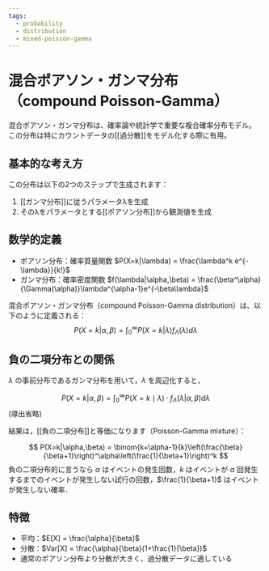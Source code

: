 ```yaml
---
tags:
  - probability
  - distribution
  - mixed-poisson-gamma
---
```

# 混合ポアソン・ガンマ分布（compound Poisson-Gamma）

混合ポアソン・ガンマ分布は、確率論や統計学で重要な複合確率分布モデル。
この分布は特にカウントデータの[[過分散]]をモデル化する際に有用。

## 基本的な考え方

この分布は以下の2つのステップで生成されます：

1. [[ガンマ分布]]に従うパラメータλを生成
2. そのλをパラメータとする[[ポアソン分布]]から観測値を生成

## 数学的定義

- ポアソン分布：確率質量関数 $P(X=k|\lambda) = \frac{\lambda^k e^{-\lambda}}{k!}$
- ガンマ分布：確率密度関数 $f(\lambda|\alpha,\beta) = \frac{\beta^\alpha}{\Gamma(\alpha)}\lambda^{\alpha-1}e^{-\beta\lambda}$

混合ポアソン・ガンマ分布（compound Poisson-Gamma distribution）は、以下のように定義される：
$$
P(X=k|\alpha,\beta) = \int_{0}^{\infty} P(X=k|\lambda) f_{\Lambda}(\lambda) d\lambda
$$

## 負の二項分布との関係

$\lambda$ の事前分布であるガンマ分布を用いて，$\lambda$ を周辺化すると，

$$
P(X=k|\alpha,\beta)= \int_{0}^{\infty}P(X=k \mid \lambda) \cdot f_{\Lambda}(\lambda|\alpha,\beta)d\lambda
$$
(導出省略)

結果は，[[負の二項分布]]と等価になります（Poisson-Gamma mixture）：

$$
P(X=k|\alpha,\beta) = \binom{k+\alpha-1}{k}\left(\frac{\beta}{\beta+1}\right)^\alpha\left(\frac{1}{\beta+1}\right)^k
$$
負の二項分布的に言うなら $\alpha$ はイベントの発生回数，$k$ はイベントが $\alpha$ 回発生するまでのイベントが発生しない試行の回数，$\frac{1}{\beta+1}$ はイベントが発生しない確率．
## 特徴

- 平均：$E[X] = \frac{\alpha}{\beta}$
- 分散：$Var[X] = \frac{\alpha}{\beta}(1+\frac{1}{\beta})$
- 通常のポアソン分布より分散が大きく、過分散データに適している